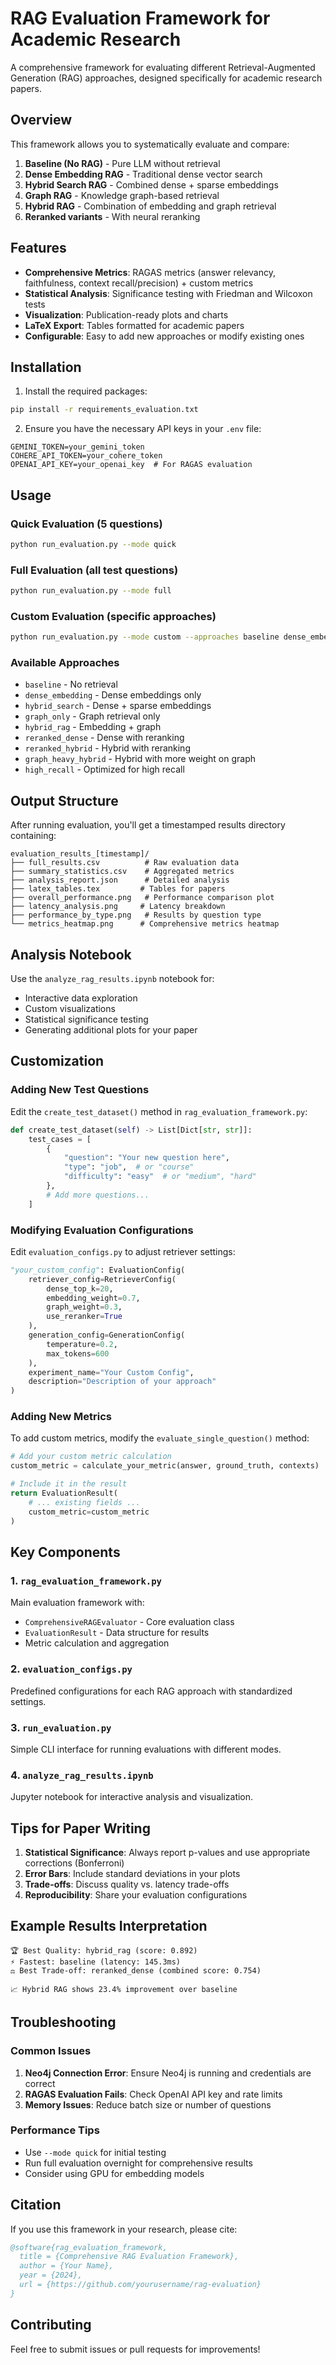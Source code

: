 # RAG Evaluation Framework for Academic Research

A comprehensive framework for evaluating different Retrieval-Augmented Generation (RAG) approaches, designed specifically for academic research papers.

## Overview

This framework allows you to systematically evaluate and compare:

1. **Baseline (No RAG)** - Pure LLM without retrieval
2. **Dense Embedding RAG** - Traditional dense vector search
3. **Hybrid Search RAG** - Combined dense + sparse embeddings  
4. **Graph RAG** - Knowledge graph-based retrieval
5. **Hybrid RAG** - Combination of embedding and graph retrieval
6. **Reranked variants** - With neural reranking

## Features

- **Comprehensive Metrics**: RAGAS metrics (answer relevancy, faithfulness, context recall/precision) + custom metrics
- **Statistical Analysis**: Significance testing with Friedman and Wilcoxon tests
- **Visualization**: Publication-ready plots and charts
- **LaTeX Export**: Tables formatted for academic papers
- **Configurable**: Easy to add new approaches or modify existing ones

## Installation

1. Install the required packages:
```bash
pip install -r requirements_evaluation.txt
```

2. Ensure you have the necessary API keys in your `.env` file:
```env
GEMINI_TOKEN=your_gemini_token
COHERE_API_TOKEN=your_cohere_token
OPENAI_API_KEY=your_openai_key  # For RAGAS evaluation
```

## Usage

### Quick Evaluation (5 questions)
```bash
python run_evaluation.py --mode quick
```

### Full Evaluation (all test questions)
```bash
python run_evaluation.py --mode full
```

### Custom Evaluation (specific approaches)
```bash
python run_evaluation.py --mode custom --approaches baseline dense_embedding hybrid_rag --num-questions 10
```

### Available Approaches
- `baseline` - No retrieval
- `dense_embedding` - Dense embeddings only
- `hybrid_search` - Dense + sparse embeddings
- `graph_only` - Graph retrieval only
- `hybrid_rag` - Embedding + graph
- `reranked_dense` - Dense with reranking
- `reranked_hybrid` - Hybrid with reranking
- `graph_heavy_hybrid` - Hybrid with more weight on graph
- `high_recall` - Optimized for high recall

## Output Structure

After running evaluation, you'll get a timestamped results directory containing:

```
evaluation_results_[timestamp]/
├── full_results.csv          # Raw evaluation data
├── summary_statistics.csv    # Aggregated metrics
├── analysis_report.json      # Detailed analysis
├── latex_tables.tex         # Tables for papers
├── overall_performance.png   # Performance comparison plot
├── latency_analysis.png     # Latency breakdown
├── performance_by_type.png   # Results by question type
└── metrics_heatmap.png      # Comprehensive metrics heatmap
```

## Analysis Notebook

Use the `analyze_rag_results.ipynb` notebook for:
- Interactive data exploration
- Custom visualizations
- Statistical significance testing
- Generating additional plots for your paper

## Customization

### Adding New Test Questions

Edit the `create_test_dataset()` method in `rag_evaluation_framework.py`:

```python
def create_test_dataset(self) -> List[Dict[str, str]]:
    test_cases = [
        {
            "question": "Your new question here",
            "type": "job",  # or "course"
            "difficulty": "easy"  # or "medium", "hard"
        },
        # Add more questions...
    ]
```

### Modifying Evaluation Configurations

Edit `evaluation_configs.py` to adjust retriever settings:

```python
"your_custom_config": EvaluationConfig(
    retriever_config=RetrieverConfig(
        dense_top_k=20,
        embedding_weight=0.7,
        graph_weight=0.3,
        use_reranker=True
    ),
    generation_config=GenerationConfig(
        temperature=0.2,
        max_tokens=600
    ),
    experiment_name="Your Custom Config",
    description="Description of your approach"
)
```

### Adding New Metrics

To add custom metrics, modify the `evaluate_single_question()` method:

```python
# Add your custom metric calculation
custom_metric = calculate_your_metric(answer, ground_truth, contexts)

# Include it in the result
return EvaluationResult(
    # ... existing fields ...
    custom_metric=custom_metric
)
```

## Key Components

### 1. `rag_evaluation_framework.py`
Main evaluation framework with:
- `ComprehensiveRAGEvaluator` - Core evaluation class
- `EvaluationResult` - Data structure for results
- Metric calculation and aggregation

### 2. `evaluation_configs.py`
Predefined configurations for each RAG approach with standardized settings.

### 3. `run_evaluation.py`
Simple CLI interface for running evaluations with different modes.

### 4. `analyze_rag_results.ipynb`
Jupyter notebook for interactive analysis and visualization.

## Tips for Paper Writing

1. **Statistical Significance**: Always report p-values and use appropriate corrections (Bonferroni)
2. **Error Bars**: Include standard deviations in your plots
3. **Trade-offs**: Discuss quality vs. latency trade-offs
4. **Reproducibility**: Share your evaluation configurations

## Example Results Interpretation

```
🏆 Best Quality: hybrid_rag (score: 0.892)
⚡ Fastest: baseline (latency: 145.3ms)
⚖️ Best Trade-off: reranked_dense (combined score: 0.754)

📈 Hybrid RAG shows 23.4% improvement over baseline
```

## Troubleshooting

### Common Issues

1. **Neo4j Connection Error**: Ensure Neo4j is running and credentials are correct
2. **RAGAS Evaluation Fails**: Check OpenAI API key and rate limits
3. **Memory Issues**: Reduce batch size or number of questions

### Performance Tips

- Use `--mode quick` for initial testing
- Run full evaluation overnight for comprehensive results
- Consider using GPU for embedding models

## Citation

If you use this framework in your research, please cite:

```bibtex
@software{rag_evaluation_framework,
  title = {Comprehensive RAG Evaluation Framework},
  author = {Your Name},
  year = {2024},
  url = {https://github.com/yourusername/rag-evaluation}
}
```

## Contributing

Feel free to submit issues or pull requests for improvements! 